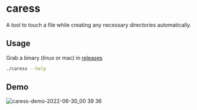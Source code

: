 # caress
A tool to touch a file while creating any necessary directories automatically.
## Usage
Grab a binary (linux or mac) in [releases](https://github.com/Gnarus-G/caress/releases)
```sh
./caress --help
```
## Demo
![caress-demo-2022-06-30_00 39 36](https://user-images.githubusercontent.com/37311893/176594383-e3723f73-f1c3-4dbe-9a70-71c4b6c21552.gif)
